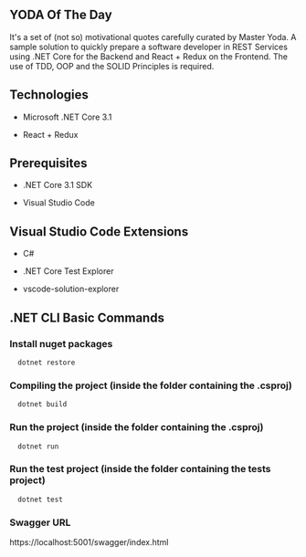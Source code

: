 ## YODA Of The Day #

It's a set of (not so) motivational quotes carefully curated by Master Yoda.
A sample solution to quickly prepare a software developer in REST Services using .NET Core for the Backend and React + Redux on the Frontend. The use of TDD, OOP and the SOLID Principles is required.

## Technologies
*  Microsoft .NET Core 3.1
  
*  React + Redux
  
## Prerequisites

*  .NET Core 3.1 SDK
  
*  Visual Studio Code
  
## Visual Studio Code Extensions

*  C#
  
*  .NET Core Test Explorer
  
*  vscode-solution-explorer

## .NET CLI Basic Commands

### Install nuget packages
~~~
  dotnet restore
~~~
### Compiling the project (inside the folder containing the .csproj)
~~~
  dotnet build
~~~
### Run the project (inside the folder containing the .csproj)
~~~
  dotnet run 
~~~
### Run the test project (inside the folder containing the tests project)
~~~
  dotnet test
~~~
### Swagger URL
https://localhost:5001/swagger/index.html
